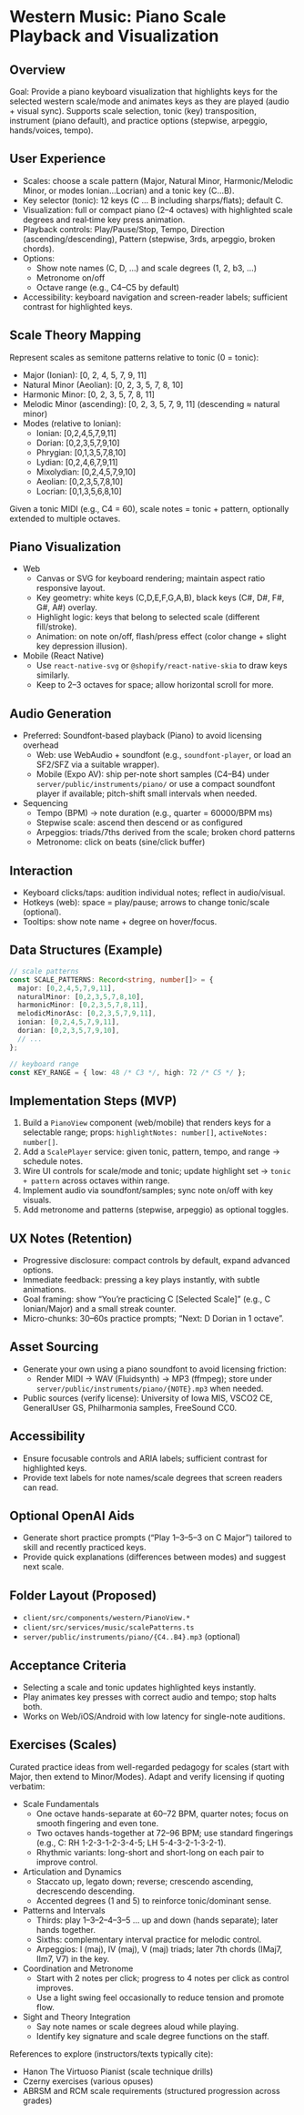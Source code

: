 # Western Music: Piano Scale Playback and Visualization

## Overview
Goal: Provide a piano keyboard visualization that highlights keys for the selected western scale/mode and animates keys as they are played (audio + visual sync). Supports scale selection, tonic (key) transposition, instrument (piano default), and practice options (stepwise, arpeggio, hands/voices, tempo).

## User Experience
- Scales: choose a scale pattern (Major, Natural Minor, Harmonic/Melodic Minor, or modes Ionian…Locrian) and a tonic key (C…B).
- Key selector (tonic): 12 keys (C … B including sharps/flats); default C.
- Visualization: full or compact piano (2–4 octaves) with highlighted scale degrees and real‑time key press animation.
- Playback controls: Play/Pause/Stop, Tempo, Direction (ascending/descending), Pattern (stepwise, 3rds, arpeggio, broken chords).
- Options:
  - Show note names (C, D, …) and scale degrees (1, 2, b3, …)
  - Metronome on/off
  - Octave range (e.g., C4–C5 by default)
- Accessibility: keyboard navigation and screen-reader labels; sufficient contrast for highlighted keys.

## Scale Theory Mapping
Represent scales as semitone patterns relative to tonic (0 = tonic):
- Major (Ionian): [0, 2, 4, 5, 7, 9, 11]
- Natural Minor (Aeolian): [0, 2, 3, 5, 7, 8, 10]
- Harmonic Minor: [0, 2, 3, 5, 7, 8, 11]
- Melodic Minor (ascending): [0, 2, 3, 5, 7, 9, 11] (descending ≈ natural minor)
- Modes (relative to Ionian):
  - Ionian: [0,2,4,5,7,9,11]
  - Dorian: [0,2,3,5,7,9,10]
  - Phrygian: [0,1,3,5,7,8,10]
  - Lydian: [0,2,4,6,7,9,11]
  - Mixolydian: [0,2,4,5,7,9,10]
  - Aeolian: [0,2,3,5,7,8,10]
  - Locrian: [0,1,3,5,6,8,10]

Given a tonic MIDI (e.g., C4 = 60), scale notes = tonic + pattern, optionally extended to multiple octaves.

## Piano Visualization
- Web
  - Canvas or SVG for keyboard rendering; maintain aspect ratio responsive layout.
  - Key geometry: white keys (C,D,E,F,G,A,B), black keys (C#, D#, F#, G#, A#) overlay.
  - Highlight logic: keys that belong to selected scale (different fill/stroke).
  - Animation: on note on/off, flash/press effect (color change + slight key depression illusion).
- Mobile (React Native)
  - Use `react-native-svg` or `@shopify/react-native-skia` to draw keys similarly.
  - Keep to 2–3 octaves for space; allow horizontal scroll for more.

## Audio Generation
- Preferred: Soundfont-based playback (Piano) to avoid licensing overhead
  - Web: use WebAudio + soundfont (e.g., `soundfont-player`, or load an SF2/SFZ via a suitable wrapper).
  - Mobile (Expo AV): ship per-note short samples (C4–B4) under `server/public/instruments/piano/` or use a compact soundfont player if available; pitch-shift small intervals when needed.
- Sequencing
  - Tempo (BPM) → note duration (e.g., quarter = 60000/BPM ms)
  - Stepwise scale: ascend then descend or as configured
  - Arpeggios: triads/7ths derived from the scale; broken chord patterns
  - Metronome: click on beats (sine/click buffer)

## Interaction
- Keyboard clicks/taps: audition individual notes; reflect in audio/visual.
- Hotkeys (web): space = play/pause; arrows to change tonic/scale (optional).
- Tooltips: show note name + degree on hover/focus.

## Data Structures (Example)
```ts
// scale patterns
const SCALE_PATTERNS: Record<string, number[]> = {
  major: [0,2,4,5,7,9,11],
  naturalMinor: [0,2,3,5,7,8,10],
  harmonicMinor: [0,2,3,5,7,8,11],
  melodicMinorAsc: [0,2,3,5,7,9,11],
  ionian: [0,2,4,5,7,9,11],
  dorian: [0,2,3,5,7,9,10],
  // ...
};

// keyboard range
const KEY_RANGE = { low: 48 /* C3 */, high: 72 /* C5 */ };
```

## Implementation Steps (MVP)
1. Build a `PianoView` component (web/mobile) that renders keys for a selectable range; props: `highlightNotes: number[]`, `activeNotes: number[]`.
2. Add a `ScalePlayer` service: given tonic, pattern, tempo, and range → schedule notes.
3. Wire UI controls for scale/mode and tonic; update highlight set → `tonic + pattern` across octaves within range.
4. Implement audio via soundfont/samples; sync note on/off with key visuals.
5. Add metronome and patterns (stepwise, arpeggio) as optional toggles.

## UX Notes (Retention)
- Progressive disclosure: compact controls by default, expand advanced options.
- Immediate feedback: pressing a key plays instantly, with subtle animations.
- Goal framing: show “You’re practicing C [Selected Scale]” (e.g., C Ionian/Major) and a small streak counter.
- Micro-chunks: 30–60s practice prompts; “Next: D Dorian in 1 octave”.

## Asset Sourcing
- Generate your own using a piano soundfont to avoid licensing friction:
  - Render MIDI → WAV (Fluidsynth) → MP3 (ffmpeg); store under `server/public/instruments/piano/{NOTE}.mp3` when needed.
- Public sources (verify license): University of Iowa MIS, VSCO2 CE, GeneralUser GS, Philharmonia samples, FreeSound CC0.

## Accessibility
- Ensure focusable controls and ARIA labels; sufficient contrast for highlighted keys.
- Provide text labels for note names/scale degrees that screen readers can read.

## Optional OpenAI Aids
- Generate short practice prompts (“Play 1–3–5–3 on C Major”) tailored to skill and recently practiced keys.
- Provide quick explanations (differences between modes) and suggest next scale.

## Folder Layout (Proposed)
- `client/src/components/western/PianoView.*`
- `client/src/services/music/scalePatterns.ts`
- `server/public/instruments/piano/{C4..B4}.mp3` (optional)

## Acceptance Criteria
- Selecting a scale and tonic updates highlighted keys instantly.
- Play animates key presses with correct audio and tempo; stop halts both.
- Works on Web/iOS/Android with low latency for single-note auditions.

## Exercises (Scales)
Curated practice ideas from well-regarded pedagogy for scales (start with Major, then extend to Minor/Modes). Adapt and verify licensing if quoting verbatim:
- Scale Fundamentals
  - One octave hands-separate at 60–72 BPM, quarter notes; focus on smooth fingering and even tone.
  - Two octaves hands-together at 72–96 BPM; use standard fingerings (e.g., C: RH 1-2-3-1-2-3-4-5; LH 5-4-3-2-1-3-2-1).
  - Rhythmic variants: long-short and short-long on each pair to improve control.
- Articulation and Dynamics
  - Staccato up, legato down; reverse; crescendo ascending, decrescendo descending.
  - Accented degrees (1 and 5) to reinforce tonic/dominant sense.
- Patterns and Intervals
  - Thirds: play 1–3–2–4–3–5 … up and down (hands separate); later hands together.
  - Sixths: complementary interval practice for melodic control.
  - Arpeggios: I (maj), IV (maj), V (maj) triads; later 7th chords (IMaj7, IIm7, V7) in the key.
- Coordination and Metronome
  - Start with 2 notes per click; progress to 4 notes per click as control improves.
  - Use a light swing feel occasionally to reduce tension and promote flow.
- Sight and Theory Integration
  - Say note names or scale degrees aloud while playing.
  - Identify key signature and scale degree functions on the staff.

References to explore (instructors/texts typically cite):
- Hanon The Virtuoso Pianist (scale technique drills)
- Czerny exercises (various opuses)
- ABRSM and RCM scale requirements (structured progression across grades)

